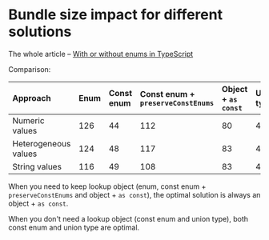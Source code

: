 # Bundle size impact for different solutions

The whole article – [With or without enums in TypeScript](https://blog.beraliv.dev/2022-09-10-with-or-without-enums)

Comparison:

| Approach             | Enum | Const enum | Const enum + `preserveConstEnums` | Object + `as const` | Union type |
| :------------------- | :--- | :--------- | :-------------------------------- | :------------------ | :--------- |
| Numeric values       | 126  | 44         | 112                               | 80                  | 44         |
| Heterogeneous values | 124  | 48         | 117                               | 83                  | 48         |
| String values        | 116  | 49         | 108                               | 83                  | 49         |

When you need to keep lookup object (enum, const enum + `preserveConstEnums` and object + `as const`), the optimal solution is always an object + `as const`.

When you don't need a lookup object (const enum and union type), both const enum and union type are optimal.
